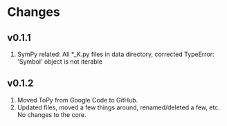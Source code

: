 # Changes

v0.1.1
---
1. SymPy related: All *_K.py files in data directory, corrected TypeError: 'Symbol' object is not iterable

v0.1.2
---
1. Moved ToPy from Google Code to GitHub.
1. Updated files, moved a few things around, renamed/deleted a few, etc. No changes to the core.

